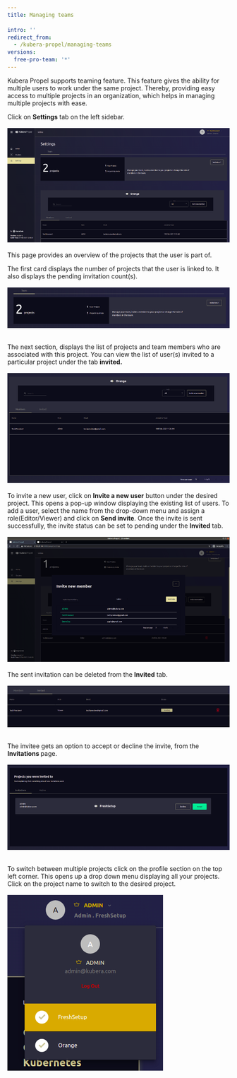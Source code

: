 ```yaml
---
title: Managing teams

intro: ''
redirect_from:
  - /kubera-propel/managing-teams
versions:
  free-pro-team: '*'
---
```

Kubera Propel supports teaming feature. This feature gives the ability for multiple users to work under the same project. Thereby, providing easy access to multiple projects in an organization, which helps in managing multiple projects with ease. 

Click on <b>Settings</b> tab on the left sidebar. 
<br><br>
<a href="/assets/images/KuberaPropel/Teaming/1.png" target="_blank"><img class="image-with-border" src="/assets/images/KuberaPropel/Teaming/1.png"></a>
<br><br>
This page provides an overview of the projects that the user is part of.

The first card displays the number of projects that the user is linked to. It also displays the pending invitation count(s).
<br><br>
<a href="/assets/images/KuberaPropel/Teaming/2.png" target="_blank"><img class="image-with-border" src="/assets/images/KuberaPropel/Teaming/2.png"></a>
<br><br>

The next section, displays the list of projects and team members who are associated with this project. You can view the list of user(s) invited to a particular project under the tab <b>invited.</b>
<br><br>
<a href="/assets/images/KuberaPropel/Teaming/3.png" target="_blank"><img class="image-with-border" src="/assets/images/KuberaPropel/Teaming/3.png"></a>
<br><br>
To invite a new user, click on <b>Invite a new user</b> button under the desired project. This opens a pop-up window displaying the existing list of users. To add a user, select the name from the drop-down menu and assign a role(Editor/Viewer) and click on <b>Send invite</b>. Once the invite is sent successfully, the invite status can be set to pending under the <b>Invited</b> tab. 
  <br><br>
<a href="/assets/images/KuberaPropel/Teaming/4.png" target="_blank"><img class="image-with-border" src="/assets/images/KuberaPropel/Teaming/4.png"></a>
<br><br>
The sent invitation can be deleted from the <b>Invited</b> tab.
<br><br>
<a href="/assets/images/KuberaPropel/Teaming/5.png" target="_blank"><img class="image-with-border" src="/assets/images/KuberaPropel/Teaming/5.png"></a>
<br><br>

The invitee gets an option to accept or decline the invite, from the <b>Invitations </b>page.
<br><br>
<a href="/assets/images/KuberaPropel/Teaming/6.png" target="_blank"><img class="image-with-border" src="/assets/images/KuberaPropel/Teaming/6.png"></a>
<br><br>

To switch between multiple projects click on the profile section on the top left corner. This opens up a drop down menu displaying all your projects. Click on the project name to switch to the desired project.
 <br><br>
<a href="/assets/images/KuberaPropel/Teaming/DropDown.png" target="_blank"><img class="image-with-border" src="/assets/images/KuberaPropel/Teaming/DropDown.png"></a>
<br><br>